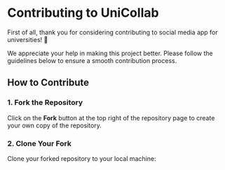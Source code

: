 # Contributing to UniCollab

First of all, thank you for considering contributing to social media app for universities! 🎉 

We appreciate your help in making this project better. Please follow the guidelines below to ensure a smooth contribution process.

## How to Contribute

### 1. Fork the Repository

Click on the **Fork** button at the top right of the repository page to create your own copy of the repository.

### 2. Clone Your Fork

Clone your forked repository to your local machine:
